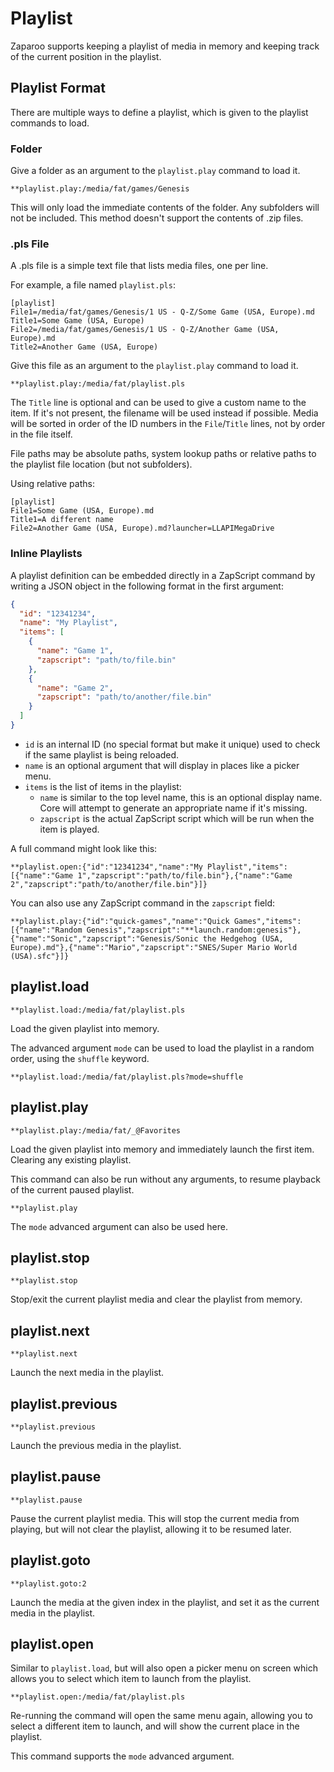 # Playlist

Zaparoo supports keeping a playlist of media in memory and keeping track of the current position in the playlist.

## Playlist Format

There are multiple ways to define a playlist, which is given to the playlist commands to load.

### Folder

Give a folder as an argument to the `playlist.play` command to load it.

```
**playlist.play:/media/fat/games/Genesis
```

This will only load the immediate contents of the folder. Any subfolders will not be included. This method doesn't support the contents of .zip files.

### .pls File

A .pls file is a simple text file that lists media files, one per line.

For example, a file named `playlist.pls`:

```
[playlist]
File1=/media/fat/games/Genesis/1 US - Q-Z/Some Game (USA, Europe).md
Title1=Some Game (USA, Europe)
File2=/media/fat/games/Genesis/1 US - Q-Z/Another Game (USA, Europe).md
Title2=Another Game (USA, Europe)
```

Give this file as an argument to the `playlist.play` command to load it.

```
**playlist.play:/media/fat/playlist.pls
```

The `Title` line is optional and can be used to give a custom name to the item. If it's not present, the filename will be used instead if possible. Media will be sorted in order of the ID numbers in the `File`/`Title` lines, not by order in the file itself.

File paths may be absolute paths, system lookup paths or relative paths to the playlist file location (but not subfolders).

Using relative paths:

```
[playlist]
File1=Some Game (USA, Europe).md
Title1=A different name
File2=Another Game (USA, Europe).md?launcher=LLAPIMegaDrive
```

### Inline Playlists

A playlist definition can be embedded directly in a ZapScript command by writing a JSON object in the following format in the first argument:

```json
{
  "id": "12341234",
  "name": "My Playlist",
  "items": [
    {
      "name": "Game 1",
      "zapscript": "path/to/file.bin"
    },
    {
      "name": "Game 2",
      "zapscript": "path/to/another/file.bin"
    }
  ]
}
```

- `id` is an internal ID (no special format but make it unique) used to check if the same playlist is being reloaded.
- `name` is an optional argument that will display in places like a picker menu.
- `items` is the list of items in the playlist:
  - `name` is similar to the top level name, this is an optional display name. Core will attempt to generate an appropriate name if it's missing.
  - `zapscript` is the actual ZapScript script which will be run when the item is played. 

A full command might look like this:

```
**playlist.open:{"id":"12341234","name":"My Playlist","items":[{"name":"Game 1","zapscript":"path/to/file.bin"},{"name":"Game 2","zapscript":"path/to/another/file.bin"}]}
```

You can also use any ZapScript command in the `zapscript` field:

```
**playlist.play:{"id":"quick-games","name":"Quick Games","items":[{"name":"Random Genesis","zapscript":"**launch.random:genesis"},{"name":"Sonic","zapscript":"Genesis/Sonic the Hedgehog (USA, Europe).md"},{"name":"Mario","zapscript":"SNES/Super Mario World (USA).sfc"}]}
```

## playlist.load

```
**playlist.load:/media/fat/playlist.pls
```

Load the given playlist into memory.

The advanced argument `mode` can be used to load the playlist in a random order, using the `shuffle` keyword.

```
**playlist.load:/media/fat/playlist.pls?mode=shuffle
```

## playlist.play

```
**playlist.play:/media/fat/_@Favorites
```

Load the given playlist into memory and immediately launch the first item. Clearing any existing playlist.

This command can also be run without any arguments, to resume playback of the current paused playlist.

```
**playlist.play
```

The `mode` advanced argument can also be used here.

## playlist.stop

```
**playlist.stop
```

Stop/exit the current playlist media and clear the playlist from memory.

## playlist.next

```
**playlist.next
```

Launch the next media in the playlist.

## playlist.previous

```
**playlist.previous
```

Launch the previous media in the playlist.

## playlist.pause

```
**playlist.pause
```

Pause the current playlist media. This will stop the current media from playing, but will not clear the playlist, allowing it to be resumed later.

## playlist.goto

```
**playlist.goto:2
```

Launch the media at the given index in the playlist, and set it as the current media in the playlist.

## playlist.open

Similar to `playlist.load`, but will also open a picker menu on screen which allows you to select which item to launch from the playlist.

```
**playlist.open:/media/fat/playlist.pls
```

Re-running the command will open the same menu again, allowing you to select a different item to launch, and will show the current place in the playlist.

This command supports the `mode` advanced argument.
